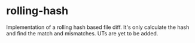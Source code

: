# rolling-hash
Implementation of a rolling hash based file diff. It's only calculate the hash and find the match and mismatches. UTs are yet to be added.
